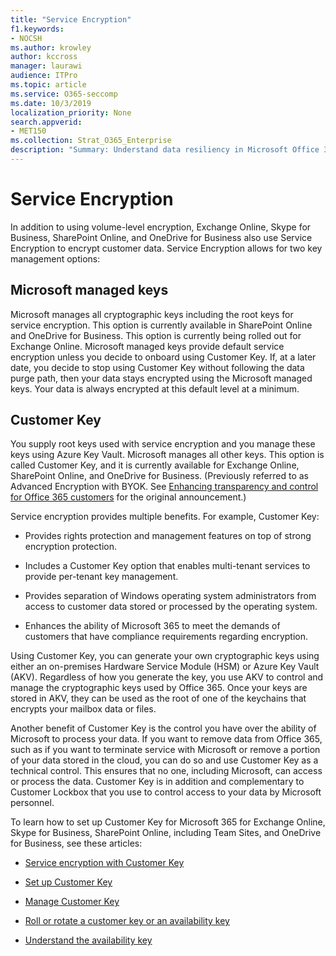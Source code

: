 ```yaml
---
title: "Service Encryption"
f1.keywords:
- NOCSH
ms.author: krowley
author: kccross
manager: laurawi
audience: ITPro
ms.topic: article
ms.service: O365-seccomp
ms.date: 10/3/2019
localization_priority: None
search.appverid:
- MET150
ms.collection: Strat_O365_Enterprise
description: "Summary: Understand data resiliency in Microsoft Office 365."
---
```


# Service Encryption

In addition to using volume-level encryption, Exchange Online, Skype for Business, SharePoint Online, and OneDrive for Business also use Service Encryption to encrypt customer data. Service Encryption allows for two key management options:

## Microsoft managed keys
Microsoft manages all cryptographic keys including the root keys for service encryption. This option is currently available in SharePoint Online and OneDrive for Business. This option is currently being rolled out for Exchange Online. Microsoft managed keys provide default service encryption unless you decide to onboard using Customer Key. If, at a later date, you decide to stop using Customer Key without following the data purge path, then your data stays encrypted using the Microsoft managed keys. Your data is always encrypted at this default level at a minimum. 

## Customer Key
You supply root keys used with service encryption and you manage these keys using Azure Key Vault. Microsoft manages all other keys. This option is called Customer Key, and it is currently available for Exchange Online, SharePoint Online, and OneDrive for Business. (Previously referred to as Advanced Encryption with BYOK. See [Enhancing transparency and control for Office 365 customers](https://blogs.office.com/2015/04/21/enhancing-transparency-and-control-for-office-365-customers/) for the original announcement.)

Service encryption provides multiple benefits. For example, Customer Key:

- Provides rights protection and management features on top of strong encryption protection.

- Includes a Customer Key option that enables multi-tenant services to provide per-tenant key management.

- Provides separation of Windows operating system administrators from access to customer data stored or processed by the operating system.

- Enhances the ability of Microsoft 365 to meet the demands of customers that have compliance requirements regarding encryption.

Using Customer Key, you can generate your own cryptographic keys using either an on-premises Hardware Service Module (HSM) or Azure Key Vault (AKV). Regardless of how you generate the key, you use AKV to control and manage the cryptographic keys used by Office 365. Once your keys are stored in AKV, they can be used as the root of one of the keychains that encrypts your mailbox data or files.

Another benefit of Customer Key is the control you have over the ability of Microsoft to process your data. If you want to remove data from Office 365, such as if you want to terminate service with Microsoft or remove a portion of your data stored in the cloud, you can do so and use Customer Key as a technical control. This ensures that no one, including Microsoft, can access or process the data. Customer Key is in addition and complementary to Customer Lockbox that you use to control access to your data by Microsoft personnel.

To learn how to set up Customer Key for Microsoft 365 for Exchange Online, Skype for Business, SharePoint Online, including Team Sites, and OneDrive for Business, see these articles:

- [Service encryption with Customer Key](customer-key-overview.md)

- [Set up Customer Key](customer-key-set-up.md)

- [Manage Customer Key](customer-key-manage.md)

- [Roll or rotate a customer key or an availability key](customer-key-availability-key-roll.md)

- [Understand the availability key](customer-key-availability-key-understand.md)

